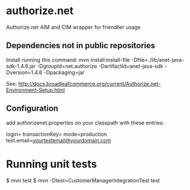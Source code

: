 authorize.net
=============
Authorize.net AIM and CIM wrapper for friendlier usage

Dependencies not in public repositories
---------------------------------------
Install running this command:
mvn install:install-file -Dfile=./lib/anet-java-sdk-1.4.6.jar -DgroupId=net.authorize -DartifactId=anet-java-sdk -Dversion=1.4.6 -Dpackaging=jar

See: http://docs.broadleafcommerce.org/current/Authorize.net-Environment-Setup.html

Configuration
-------------
add authorizenet.properties on your classpath with these entries:

login=<login>
transactionKey=<transaction key>
mode=production
test.email=yourtestemail@yourdomain.com

Running unit tests
==================
$ mvn test
$ mvn -Dtest=CustomerManagerIntegrationTest test
